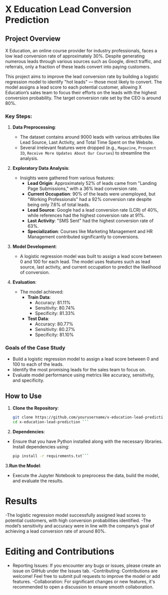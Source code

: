 # X Education Lead Conversion Prediction

## Project Overview

X Education, an online course provider for industry professionals, faces a low lead conversion rate of approximately 30%. Despite generating numerous leads through various sources such as Google, direct traffic, and referrals, only a fraction of these leads convert into paying customers.

This project aims to improve the lead conversion rate by building a logistic regression model to identify "hot leads" — those most likely to convert. The model assigns a lead score to each potential customer, allowing X Education’s sales team to focus their efforts on the leads with the highest conversion probability. The target conversion rate set by the CEO is around 80%.

### Key Steps:

1. **Data Preprocessing**:
   - The dataset contains around 9000 leads with various attributes like Lead Source, Last Activity, and Total Time Spent on the Website.
   - Several irrelevant features were dropped (e.g., `Magazine`, `Prospect ID`, `Receive More Updates About Our Courses`) to streamline the analysis.
   
2. **Exploratory Data Analysis**:
   - Insights were gathered from various features:
     - **Lead Origin**: Approximately 52% of leads came from "Landing Page Submissions," with a 36% lead conversion rate.
     - **Current Occupation**: 90% of the leads were unemployed, but "Working Professionals" had a 92% conversion rate despite being only 7.6% of total leads.
     - **Lead Source**: Google had a lead conversion rate (LCR) of 40%, while references had the highest conversion rate at 91%.
     - **Last Activity**: "SMS Sent" had the highest conversion rate of 63%.
     - **Specialization**: Courses like Marketing Management and HR Management contributed significantly to conversions.

3. **Model Development**:
   - A logistic regression model was built to assign a lead score between 0 and 100 for each lead. The model uses features such as lead source, last activity, and current occupation to predict the likelihood of conversion.

4. **Evaluation**:
   - The model achieved:
     - **Train Data**:
       - Accuracy: 81.11%
       - Sensitivity: 80.74%
       - Specificity: 81.33%
     - **Test Data**:
       - Accuracy: 80.77%
       - Sensitivity: 80.27%
       - Specificity: 81.10%

### Goals of the Case Study

- Build a logistic regression model to assign a lead score between 0 and 100 to each of the leads.
- Identify the most promising leads for the sales team to focus on.
- Evaluate model performance using metrics like accuracy, sensitivity, and specificity.

## How to Use

1. **Clone the Repository**:
   ```bash
   git clone https://github.com/yourusername/x-education-lead-prediction.git
   cd x-education-lead-prediction ```
2. **Dependencies**:
  - Ensure that you have Python installed along with the necessary libraries. Install dependencies using:
    ```bash
    pip install -r requirements.txt```
3.**Run the Model**:
  - Execute the Jupyter Notebook to preprocess the data, build the model, and evaluate the results.

# Results

  -The logistic regression model successfully assigned lead scores to potential customers, with high   conversion probabilities identified.
  -The model’s sensitivity and accuracy were in line with the company’s goal of achieving a lead conversion rate of around 80%.

# Editing and Contributions
  - Reporting Issues: If you encounter any bugs or issues, please create an issue on GitHub under the Issues tab.
  -Contributing: Contributions are welcome! Feel free to submit pull requests to improve the model or add features.
  -Collaboration: For significant changes or new features, it's recommended to open a discussion to ensure smooth collaboration.
